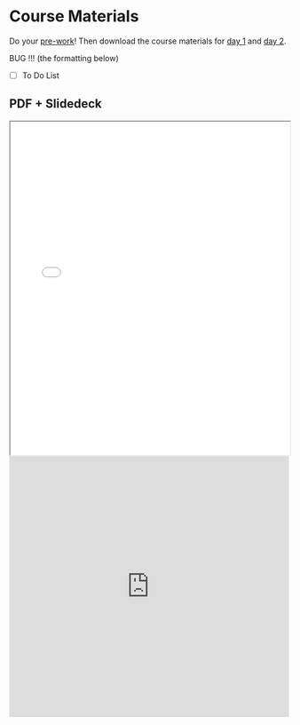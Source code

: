 # Course Materials

Do your [pre-work](https://forms.gle/xba2wVbLXtC1E1Dx9)! Then download the course materials for [day 1](./Day-1-Data.md) and [day 2](./Day-2-Data.md).

BUG !!! (the formatting below)

- [ ] To Do List


## PDF + Slidedeck

<iframe src="_images/IDE_2024_Module1.pdf" width="100%" height="600px">
  Your browser does not support PDFs.
</iframe>

<iframe src="https://docs.google.com/presentation/d/e/2PACX-1vTRfhIjyWerEUmI3uTfMSCb50vE4ZnucmeOC9AZC2iXOmHX_RqLT8ohmoG8TBVTsQ/embed?start=false&loop=false&delayms=60000" frameborder=“0" width=100% height=470 allowfullscreen=“true” mozallowfullscreen=“true” webkitallowfullscreen=“true”></iframe>